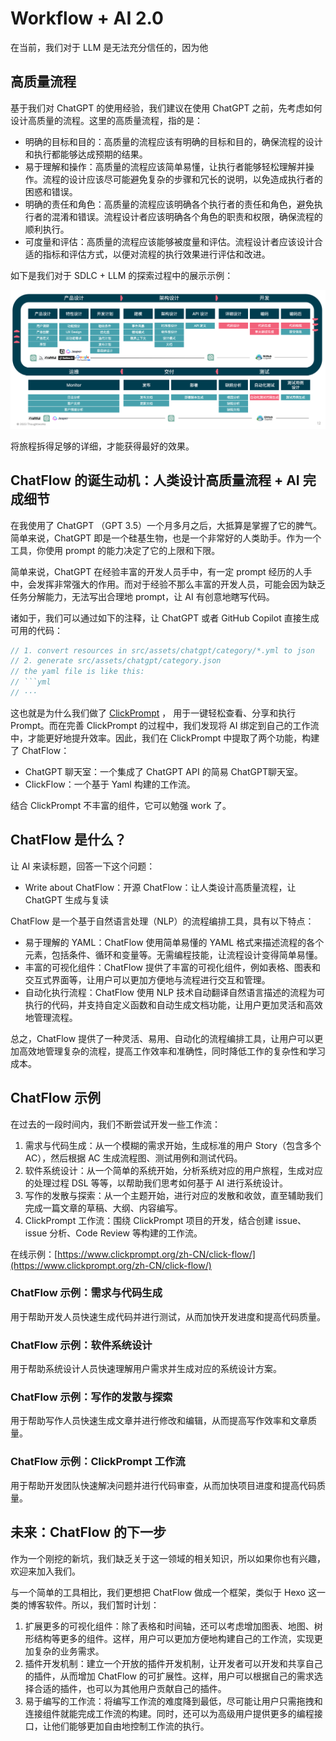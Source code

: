 # Workflow + AI 2.0

在当前，我们对于 LLM 是无法充分信任的，因为他

## 高质量流程

基于我们对 ChatGPT 的使用经验，我们建议在使用 ChatGPT 之前，先考虑如何设计高质量的流程。这里的高质量流程，指的是：

- 明确的目标和目的：高质量的流程应该有明确的目标和目的，确保流程的设计和执行都能够达成预期的结果。 
- 易于理解和操作：高质量的流程应该简单易懂，让执行者能够轻松理解并操作。流程的设计应该尽可能避免复杂的步骤和冗长的说明，以免造成执行者的困惑和错误。
- 明确的责任和角色：高质量的流程应该明确各个执行者的责任和角色，避免执行者的混淆和错误。流程设计者应该明确各个角色的职责和权限，确保流程的顺利执行。
- 可度量和评估：高质量的流程应该能够被度量和评估。流程设计者应该设计合适的指标和评估方式，以便对流程的执行效果进行评估和改进。

如下是我们对于 SDLC + LLM 的探索过程中的展示示例：

![SDLC](images/llm-sdlc-processes.png)

将旅程拆得足够的详细，才能获得最好的效果。

## ChatFlow 的诞生动机：人类设计高质量流程 + AI 完成细节

在我使用了 ChatGPT （GPT 3.5）一个月多月之后，大抵算是掌握了它的脾气。简单来说，ChatGPT 即是一个硅基生物，也是一个非常好的人类助手。作为一个工具，你使用 prompt 的能力决定了它的上限和下限。

简单来说，ChatGPT 在经验丰富的开发人员手中，有一定 prompt 经历的人手中，会发挥非常强大的作用。而对于经验不那么丰富的开发人员，可能会因为缺乏任务分解能力，无法写出合理地 prompt，让 AI 有创意地瞎写代码。

诸如于，我们可以通过如下的注释，让 ChatGPT 或者 GitHub Copilot 直接生成可用的代码：

```jsx
// 1. convert resources in src/assets/chatgpt/category/*.yml to json
// 2. generate src/assets/chatgpt/category.json
// the yaml file is like this:
// ```yml
// ···
```

这也就是为什么我们做了 [ClickPrompt]([https://github.com/prompt-engineering/click-prompt](https://github.com/prompt-engineering/click-prompt)) ， 用于一键轻松查看、分享和执行 Prompt。而在完善 ClickPrompt 的过程中，我们发现将 AI 绑定到自己的工作流中，才能更好地提升效率。因此，我们在 ClickPrompt 中提取了两个功能，构建了 ChatFlow：

- ChatGPT 聊天室：一个集成了 ChatGPT API 的简易 ChatGPT聊天室。
- ClickFlow：一个基于 Yaml 构建的工作流。

结合 ClickPrompt 不丰富的组件，它可以勉强 work 了。

## ChatFlow 是什么？

让 AI 来读标题，回答一下这个问题：

- Write about ChatFlow：开源 ChatFlow：让人类设计高质量流程，让 ChatGPT 生成与复读

ChatFlow 是一个基于自然语言处理（NLP）的流程编排工具，具有以下特点：

- 易于理解的 YAML：ChatFlow 使用简单易懂的 YAML 格式来描述流程的各个元素，包括条件、循环和变量等。无需编程技能，让流程设计变得简单易懂。
- 丰富的可视化组件：ChatFlow 提供了丰富的可视化组件，例如表格、图表和交互式界面等，让用户可以更加方便地与流程进行交互和管理。
- 自动化执行流程：ChatFlow 使用 NLP 技术自动翻译自然语言描述的流程为可执行的代码，并支持自定义函数和自动生成文档功能，让用户更加灵活和高效地管理流程。

总之，ChatFlow 提供了一种灵活、易用、自动化的流程编排工具，让用户可以更加高效地管理复杂的流程，提高工作效率和准确性，同时降低工作的复杂性和学习成本。

## ChatFlow 示例

在过去的一段时间内，我们不断尝试开发一些工作流：

1. 需求与代码生成：从一个模糊的需求开始，生成标准的用户 Story（包含多个 AC），然后根据 AC 生成流程图、测试用例和测试代码。
2. 软件系统设计：从一个简单的系统开始，分析系统对应的用户旅程，生成对应的处理过程 DSL 等等，以帮助我们思考如何基于 AI 进行系统设计。
3. 写作的发散与探索：从一个主题开始，进行对应的发散和收敛，直至辅助我们完成一篇文章的草稿、大纲、内容编写。
4. ClickPrompt 工作流：围绕 ClickPrompt 项目的开发，结合创建 issue、issue 分析、Code Review 等构建的工作流。

在线示例：[https://www.clickprompt.org/zh-CN/click-flow/](https://www.clickprompt.org/zh-CN/click-flow/)

### ChatFlow 示例：需求与代码生成

用于帮助开发人员快速生成代码并进行测试，从而加快开发进度和提高代码质量。

### ChatFlow 示例：**软件系统设计**

用于帮助系统设计人员快速理解用户需求并生成对应的系统设计方案。

### ChatFlow 示例：写作的发散与探索

用于帮助写作人员快速生成文章并进行修改和编辑，从而提高写作效率和文章质量。

### ChatFlow 示例：ClickPrompt 工作流

用于帮助开发团队快速解决问题并进行代码审查，从而加快项目进度和提高代码质量。

## 未来：ChatFlow 的下一步

作为一个刚挖的新坑，我们缺乏关于这一领域的相关知识，所以如果你也有兴趣，欢迎来加入我们。

与一个简单的工具相比，我们更想把 ChatFlow 做成一个框架，类似于 Hexo 这一类的博客软件。所以，我们暂时计划：

1. 扩展更多的可视化组件：除了表格和时间轴，还可以考虑增加图表、地图、树形结构等更多的组件。这样，用户可以更加方便地构建自己的工作流，实现更加复杂的业务需求。
2. 插件开发机制：建立一个开放的插件开发机制，让开发者可以开发和共享自己的插件，从而增加 ChatFlow 的可扩展性。这样，用户可以根据自己的需求选择合适的插件，也可以为其他用户贡献自己的插件。
3. 易于编写的工作流：将编写工作流的难度降到最低，尽可能让用户只需拖拽和连接组件就能完成工作流的构建。同时，还可以为高级用户提供更多的编程接口，让他们能够更加自由地控制工作流的执行。
